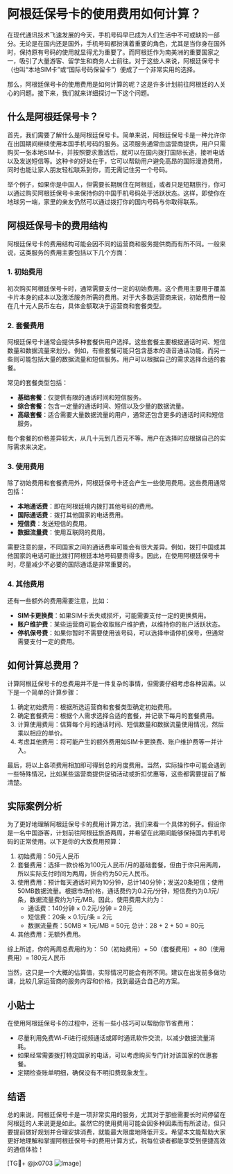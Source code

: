 # 阿根廷保号卡的使用费用如何计算？

在现代通讯技术飞速发展的今天，手机号码早已成为人们生活中不可或缺的一部分。无论是在国内还是国外，手机号码都扮演着重要的角色，尤其是当你身在国外时，保持原有号码的使用就显得尤为重要了。而阿根廷作为南美洲的重要国家之一，吸引了大量游客、留学生和商务人士前往。对于这些人来说，阿根廷保号卡（也叫“本地SIM卡”或“国际号码保留卡”）便成了一个非常实用的选择。

那么，阿根廷保号卡的使用费用是如何计算的呢？这是许多计划前往阿根廷的人关心的问题。接下来，我们就来详细探讨一下这个问题。

## 什么是阿根廷保号卡？

首先，我们需要了解什么是阿根廷保号卡。简单来说，阿根廷保号卡是一种允许你在出国期间继续使用本国手机号码的服务。这项服务通常由运营商提供，用户只需购买一张本地SIM卡，并按照要求激活后，就可以在国内拨打国际长途，接听电话以及发送短信等。这种卡的好处在于，它可以帮助用户避免高昂的国际漫游费用，同时也能让家人朋友轻松联系到你，而无需记住另一个号码。

举个例子，如果你是中国人，但需要长期居住在阿根廷，或者只是短期旅行，你可以通过购买阿根廷保号卡来保持你的中国手机号码处于活跃状态。这样，即使你在地球另一端，家里的亲友仍然可以通过拨打你的国内号码与你取得联系。

## 阿根廷保号卡的费用结构

阿根廷保号卡的费用结构可能会因不同的运营商和服务提供商而有所不同。一般来说，这类服务的费用主要包括以下几个方面：

### 1. 初始费用

初次购买阿根廷保号卡时，通常需要支付一定的初始费用。这个费用主要用于覆盖卡片本身的成本以及激活服务所需的费用。对于大多数运营商来说，初始费用一般在几十元人民币左右，具体金额取决于运营商和套餐类型。

### 2. 套餐费用

阿根廷保号卡通常会提供多种套餐供用户选择。这些套餐主要根据通话时间、短信数量和数据流量来划分。例如，有些套餐可能只包含基本的语音通话功能，而另一些则可能包括大量的数据流量和短信服务。用户可以根据自己的需求选择合适的套餐。

常见的套餐类型包括：
- **基础套餐**：仅提供有限的通话时间和短信服务。
- **综合套餐**：包含一定量的通话时间、短信以及少量的数据流量。
- **高级套餐**：适合需要大量数据流量的用户，通常还包含更多的通话时间和短信服务。

每个套餐的价格差异较大，从几十元到几百元不等。用户在选择时应根据自己的实际需求来决定。

### 3. 使用费用

除了初始费用和套餐费用外，阿根廷保号卡还会产生一些使用费用。这些费用通常包括：
- **本地通话费**：即在阿根廷境内拨打其他号码的费用。
- **国际通话费**：拨打其他国家的电话费用。
- **短信费**：发送短信的费用。
- **数据流量费**：使用互联网的费用。

需要注意的是，不同国家之间的通话费率可能会有很大差异。例如，拨打中国或其他国家的电话可能比拨打阿根廷本地号码要贵得多。因此，在使用阿根廷保号卡时，尽量减少不必要的国际通话是非常重要的。

### 4. 其他费用

还有一些额外的费用需要注意，比如：
- **SIM卡更换费**：如果SIM卡丢失或损坏，可能需要支付一定的更换费用。
- **账户维护费**：某些运营商可能会收取账户维护费，以维持你的账户活跃状态。
- **停机保号费**：如果你暂时不需要使用该号码，可以选择申请停机保号，但通常需要支付一定的费用。

## 如何计算总费用？

计算阿根廷保号卡的总费用并不是一件复杂的事情，但需要仔细考虑各种因素。以下是一个简单的计算步骤：

1. 确定初始费用：根据所选运营商和套餐类型确定初始费用。
2. 确定套餐费用：根据个人需求选择合适的套餐，并记录下每月的套餐费用。
3. 计算使用费用：估算每个月的通话时间、短信数量和数据流量使用情况，然后乘以相应的单价。
4. 考虑其他费用：将可能产生的额外费用如SIM卡更换费、账户维护费等一并计入。

最后，将以上各项费用相加即可得到总的月度费用。当然，实际操作中可能会遇到一些特殊情况，比如某些运营商提供促销活动或折扣优惠等，这些都需要提前了解清楚。

## 实际案例分析

为了更好地理解阿根廷保号卡的费用计算方法，我们来看一个具体的例子。假设你是一名中国游客，计划前往阿根廷旅游两周，并希望在此期间能够保持国内手机号码的正常使用。以下是你的大致费用预算：

1. 初始费用：50元人民币
2. 套餐费用：选择一款价格为100元人民币/月的基础套餐，但由于你只用两周，所以实际支付时间为两周，折合约为50元人民币。
3. 使用费用：预计每天通话时间为10分钟，总计140分钟；发送20条短信；使用50MB数据流量。根据市场价格，通话费约为0.2元/分钟，短信费约为0.1元/条，数据流量费约为1元/MB。因此，使用费用大约为：
   - 通话费：140分钟 × 0.2元/分钟 = 28元
   - 短信费：20条 × 0.1元/条 = 2元
   - 数据流量费：50MB × 1元/MB = 50元
   总计：28 + 2 + 50 = 80元
4. 其他费用：无额外费用。

综上所述，你的两周总费用约为：
50（初始费用）+ 50（套餐费用）+ 80（使用费用）= 180元人民币

当然，这只是一个大概的估算值，实际情况可能会有所不同。建议在出发前多做功课，比较几家运营商的服务内容和价格，找到最适合自己的方案。

## 小贴士

在使用阿根廷保号卡的过程中，还有一些小技巧可以帮助你节省费用：
- 尽量利用免费Wi-Fi进行视频通话或即时通讯软件交流，以减少数据流量消耗。
- 如果经常需要拨打特定国家的电话，可以考虑购买专门针对该国家的优惠套餐。
- 定期检查账单明细，确保没有不明扣费现象发生。

## 结语

总的来说，阿根廷保号卡是一项非常实用的服务，尤其对于那些需要长时间停留在阿根廷的人来说更是如此。虽然它的使用费用可能会因多种因素而有所波动，但只要提前做好规划并合理安排消费，就能最大限度地降低开支。希望本文能帮助大家更好地理解和掌握阿根廷保号卡的费用计算方式，祝每位读者都能享受到便捷高效的通信体验！

[TG💪+ @jx0703 ![Image](https://github.com/user-attachments/assets/dbca1d08-cadb-493c-b0ec-ad6f7a83f270)]